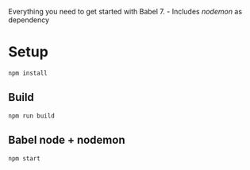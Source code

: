 Everything you need to get started with Babel 7. - Includes *nodemon* as dependency

# Setup
`npm install`

## Build 
`npm run build`

## Babel node + nodemon
`npm start`